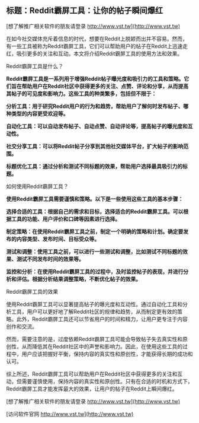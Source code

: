 ## **标题：Reddit霸屏工具：让你的帖子瞬间爆红**

[想了解推广相关软件的朋友请登录 http://www.vst.tw](http://www.vst.tw)

在如今社交媒体充斥着信息的时代，想要在Reddit上脱颖而出并不容易。然而，有一些工具被称为Reddit霸屏工具，它们可以帮助用户的帖子在Reddit上迅速走红，吸引更多的关注和互动。本文将介绍Reddit霸屏工具的使用方法和效果。

Reddit霸屏工具是什么？

**Reddit霸屏工具是一系列用于增强Reddit帖子曝光度和吸引力的工具和策略。它们旨在帮助用户在Reddit社区中获得更多的关注、点赞、评论和分享，从而提高其帖子的可见度和影响力。这些工具的种类繁多，包括但不限于：**

**分析工具：用于研究Reddit用户的行为和趋势，帮助用户了解何时发布帖子、哪种类型的内容更受欢迎等。**

**自动化工具：可以自动发布帖子、自动点赞、自动评论等，提高帖子的曝光度和互动性。**

**社交分享工具：可以将Reddit帖子分享到其他社交媒体平台，扩大帖子的影响范围。**

**标题优化工具：通过分析和测试不同标题的效果，帮助用户选择最具吸引力的标题。**

如何使用Reddit霸屏工具？

**使用Reddit霸屏工具需要谨慎和策略。以下是一些使用这些工具的基本步骤：**

**选择合适的工具：根据自己的需求和目标，选择适合的Reddit霸屏工具。可以根据工具的功能、用户评价和口碑等因素进行选择。**

**制定策略：在使用Reddit霸屏工具之前，制定一个明确的策略和计划。确定要发布的内容类型、发布时间、目标受众等。**

**测试和调整：使用工具之前，可以进行一些测试和调整，比如测试不同标题的效果、测试不同发布时间的效果等。**

**监控和分析：在使用Reddit霸屏工具的过程中，及时监控帖子的表现，并进行分析和评估。根据分析结果调整策略，不断优化帖子的效果。**

Reddit霸屏工具的效果

使用Reddit霸屏工具可以显著提高帖子的曝光度和互动性。通过自动化工具和分析工具，用户可以更好地了解Reddit社区的规律和趋势，从而制定更有效的策略。此外，Reddit霸屏工具还可以节省用户的时间和精力，让用户更专注于内容创作和交流。

然而，需要注意的是，过度依赖Reddit霸屏工具可能会导致帖子失去真实性和原创性，从而降低其在Reddit社区中的声誉和影响力。因此，在使用这些工具的过程中，用户应该把握好平衡，保持内容的真实性和原创性，才能获得长期的成功和认可。

综上所述，Reddit霸屏工具可以帮助用户在Reddit社区中获得更多的关注和互动，但需要谨慎使用，保持内容的真实性和原创性。只有在合适的时机和方式下，Reddit霸屏工具才能发挥最大的效果，让用户的帖子在Reddit上瞬间爆红。

[想了解推广相关软件的朋友请登录 http://www.vst.tw](http://www.vst.tw)


[访问软件官网 http://www.vst.tw](http://www.vst.tw)
